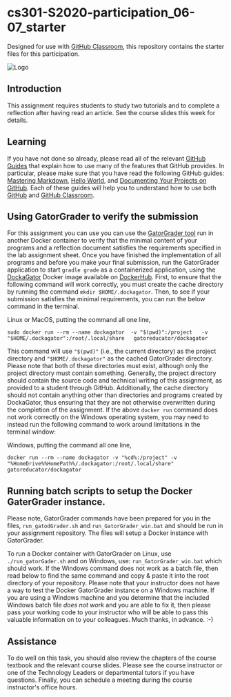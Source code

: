 
# cs301-S2020-participation_06-07_starter

Designed for use with [GitHub Classroom](https://classroom.github.com/), this repository contains the starter files for this participation.

![Logo](writing/graphics/logo.jpg)

## Introduction

This assignment requires students to study two tutorials and to complete a reflection after having read an article. See the course slides this week for details.

## Learning

If you have not done so already, please read all of the relevant [GitHub Guides](https://guides.github.com/) that explain how to use many of the features that GitHub provides. In particular, please make sure that you have read the following GitHub guides: [Mastering Markdown](https://guides.github.com/features/mastering-markdown/), [Hello World](https://guides.github.com/activities/hello-world/), and [Documenting Your Projects on GitHub](https://guides.github.com/features/wikis/). Each of these guides will help you to understand how to use both [GitHub](http://github.com) and [GitHub Classroom](https://classroom.github.com/).

## Using GatorGrader to verify the submission

For this assignment you can use you can use the [GatorGrader
tool](https://github.com/GatorEducator/gatorgrader) run in another Docker container to verify that the minimal content of your programs and a reflection document satisfies the requirements specified in the lab assignment sheet. Once you have finished the implementation of all programs and before you make your final submission, run the GatorGrader application to start `gradle grade` as a containerized application, using the [DockaGator](https://github.com/GatorEducator/dockagator) Docker image available on
[DockerHub](https://cloud.docker.com/u/gatoreducator/repository/docker/gatoreducator/dockagator).
First, to ensure that the following command will work correctly, you must create the cache directory by running the command `mkdir $HOME/.dockagator`. Then, to see if your submission satisfies the minimal requirements, you can run the below command in the terminal.

Linux or MacOS, putting the command all one line,

```
sudo docker run --rm --name dockagator  -v "$(pwd)":/project   -v "$HOME/.dockagator":/root/.local/share   gatoreducator/dockagator
```

This command will use `"$(pwd)"` (i.e., the current directory) as the project directory and `"$HOME/.dockagator"` as the cached GatorGrader directory. Please note that both of these directories must exist, although only the project directory must contain something. Generally, the project directory should contain the source code and technical writing of this assignment, as provided to a student through GitHub. Additionally, the cache directory should not contain anything other than directories and programs created by DockaGator, thus ensuring that they are not otherwise overwritten during the completion of the assignment.  If the above `docker run` command does not work correctly on the Windows operating system, you may need to instead run the following command to work around limitations in the terminal window:

Windows, putting the command all one line,

```
docker run --rm --name dockagator -v "%cd%:/project" -v "%HomeDrive%%HomePath%/.dockagator:/root/.local/share" gatoreducator/dockagator
```

## Running batch scripts to setup the Docker GaterGrader instance.

Please note, GatorGrader commands have been prepared for you in the files, `run_gatodGrader.sh` and `run_GatorGrader_win.bat` and should be run in your assignment repository. The files will setup  a Docker instance with GatorGrader.

To run a Docker container with GatorGrader on Linux, use ```./run_gatorGader.sh``` and on Windows, use: ```run_GatorGrader_win.bat``` which should work. If the Windows command does not work as a batch file, then read below to find the same command and copy & paste it into the root directory of your repository. Please note that your instructor does not have a way to test the Docker GatorGrader instance on a Windows machine. If you are using a Windows machine and you determine that the included Windows batch file *does not work* and you are able to fix it, then please pass your working code to your instructor who will be able to pass this valuable information on to your colleagues. Much thanks, in advance. :-)

## Assistance
To do well on this task, you should also review the chapters of the course textbook and the relevant course slides. Please see the course instructor or one of the Technology Leaders or departmental tutors if you have questions. Finally, you can schedule a meeting during the course instructor's office hours.
